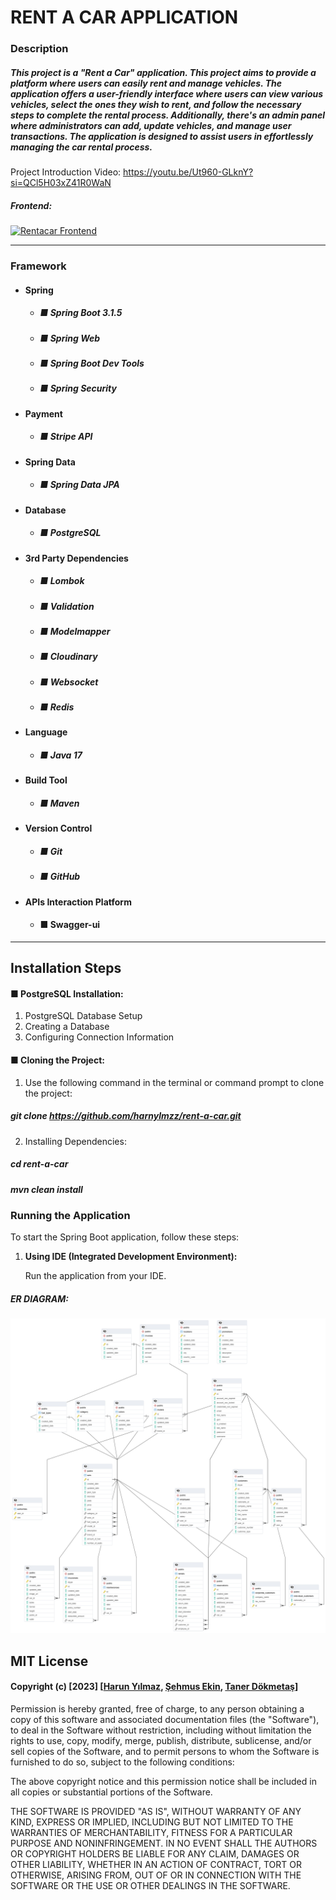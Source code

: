 # RENT A CAR APPLICATION

### Description

##### This project is a "Rent a Car" application. This project aims to provide a platform where users can easily rent and manage vehicles. The application offers a user-friendly interface where users can view various vehicles, select the ones they wish to rent, and follow the necessary steps to complete the rental process. Additionally, there's an admin panel where administrators can add, update vehicles, and manage user transactions. The application is designed to assist users in effortlessly managing the car rental process.
Project Introduction Video:
https://youtu.be/Ut960-GLknY?si=QCl5H03xZ41R0WaN

##### Frontend: 

[![Rentacar Frontend](https://github-readme-stats.vercel.app/api/pin/?username=harnylmzz&repo=rentacarFrontend&show_owner=true)](https://github.com/harnylmzz/rentacarFrontend)

--- 

### Framework 

+ #### Spring 

   + ##### ■ Spring Boot 3.1.5
   + ##### ■ Spring Web
   + ##### ■ Spring Boot Dev Tools
   + ##### ■ Spring Security
     
+ #### Payment
  
   + ##### ■ Stripe API 

+ #### Spring Data
  
   + ##### ■ Spring Data JPA
 
+ #### Database

   + ##### ■ PostgreSQL
 
+ #### 3rd Party Dependencies

   + ##### ■ Lombok
   + ##### ■ Validation
   + ##### ■ Modelmapper
   + ##### ■ Cloudinary
   + ##### ■ Websocket
   + ##### ■ Redis

+ #### Language
   + ##### ■ Java 17
 
+ #### Build Tool
   + ##### ■ Maven
   
+ #### Version Control
   + ##### ■ Git
   + ##### ■ GitHub
     
+ #### APIs Interaction Platform
   + #### ■ Swagger-ui
     
---

## Installation Steps

#### ■ PostgreSQL Installation:

1. PostgreSQL Database Setup
2. Creating a Database
3. Configuring Connection Information

#### ■ Cloning the Project:

1. Use the following command in the terminal or command prompt to clone the project:
   
 ##### git clone https://github.com/harnylmzz/rent-a-car.git
2. Installing Dependencies:

 ##### cd rent-a-car
 ##### mvn clean install

### Running the Application

To start the Spring Boot application, follow these steps:

1. **Using IDE (Integrated Development Environment):**
   
   Run the application from your IDE.

##### ER DIAGRAM:

![ER DIAGRAM](Untitled%20(1).png)


## MIT License 
#### Copyright (c) [2023] [[Harun Yılmaz](https://github.com/harnylmzz), [Şehmus Ekin](https://github.com/sehmusekin), [Taner Dökmetaş](https://github.com/t4ner)]

Permission is hereby granted, free of charge, to any person obtaining a copy
of this software and associated documentation files (the "Software"), to deal
in the Software without restriction, including without limitation the rights
to use, copy, modify, merge, publish, distribute, sublicense, and/or sell
copies of the Software, and to permit persons to whom the Software is
furnished to do so, subject to the following conditions:

The above copyright notice and this permission notice shall be included in all
copies or substantial portions of the Software.

THE SOFTWARE IS PROVIDED "AS IS", WITHOUT WARRANTY OF ANY KIND, EXPRESS OR
IMPLIED, INCLUDING BUT NOT LIMITED TO THE WARRANTIES OF MERCHANTABILITY,
FITNESS FOR A PARTICULAR PURPOSE AND NONINFRINGEMENT. IN NO EVENT SHALL THE
AUTHORS OR COPYRIGHT HOLDERS BE LIABLE FOR ANY CLAIM, DAMAGES OR OTHER
LIABILITY, WHETHER IN AN ACTION OF CONTRACT, TORT OR OTHERWISE, ARISING FROM,
OUT OF OR IN CONNECTION WITH THE SOFTWARE OR THE USE OR OTHER DEALINGS IN THE
SOFTWARE.
